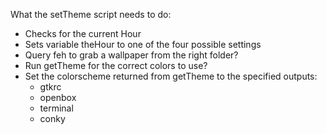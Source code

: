 What the setTheme script needs to do:

- Checks for the current Hour
- Sets variable theHour to one of the four possible settings
- Query feh to grab a wallpaper from the right folder?
- Run getTheme for the correct colors to use?
- Set the colorscheme returned from getTheme to the specified outputs:
	* gtkrc
	* openbox
	* terminal
	* conky
